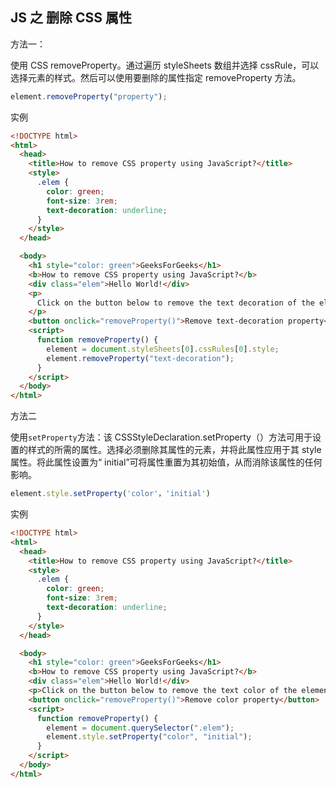 ## JS 之 删除 CSS 属性

方法一：

使用 CSS removeProperty。通过遍历 styleSheets 数组并选择 cssRule，可以选择元素的样式。然后可以使用要删除的属性指定 removeProperty 方法。

```javascript
element.removeProperty("property");
```

实例

```html
<!DOCTYPE html>
<html>
  <head>
    <title>How to remove CSS property using JavaScript?</title>
    <style>
      .elem {
        color: green;
        font-size: 3rem;
        text-decoration: underline;
      }
    </style>
  </head>

  <body>
    <h1 style="color: green">GeeksForGeeks</h1>
    <b>How to remove CSS property using JavaScript?</b>
    <div class="elem">Hello World!</div>
    <p>
      Click on the button below to remove the text decoration of the element
    </p>
    <button onclick="removeProperty()">Remove text-decoration property</button>
    <script>
      function removeProperty() {
        element = document.styleSheets[0].cssRules[0].style;
        element.removeProperty("text-decoration");
      }
    </script>
  </body>
</html>
```

方法二

使用`setProperty`方法：该 CSSStyleDeclaration.setProperty（）方法可用于设置的样式的所需的属性。选择必须删除其属性的元素，并将此属性应用于其 style 属性。将此属性设置为“ initial”可将属性重置为其初始值，从而消除该属性的任何影响。

```javascript
element.style.setProperty('color'，'initial')
```

实例

```html
<!DOCTYPE html>
<html>
  <head>
    <title>How to remove CSS property using JavaScript?</title>
    <style>
      .elem {
        color: green;
        font-size: 3rem;
        text-decoration: underline;
      }
    </style>
  </head>

  <body>
    <h1 style="color: green">GeeksForGeeks</h1>
    <b>How to remove CSS property using JavaScript?</b>
    <div class="elem">Hello World!</div>
    <p>Click on the button below to remove the text color of the element</p>
    <button onclick="removeProperty()">Remove color property</button>
    <script>
      function removeProperty() {
        element = document.querySelector(".elem");
        element.style.setProperty("color", "initial");
      }
    </script>
  </body>
</html>
```

